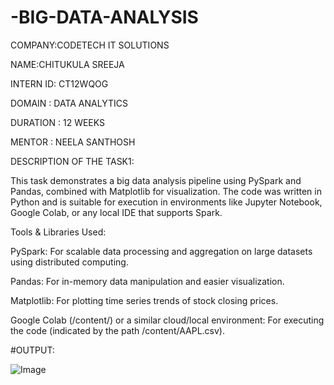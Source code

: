 # -BIG-DATA-ANALYSIS
COMPANY:CODETECH IT SOLUTIONS

NAME:CHITUKULA SREEJA

INTERN ID: CT12WQOG

DOMAIN : DATA ANALYTICS

DURATION : 12 WEEKS

MENTOR : NEELA SANTHOSH

DESCRIPTION OF THE TASK1:

This task demonstrates a big data analysis pipeline using PySpark and Pandas, combined with Matplotlib for visualization. The code was written in Python and is suitable for execution in environments like Jupyter Notebook, Google Colab, or any local IDE that supports Spark.

Tools & Libraries Used:

PySpark: For scalable data processing and aggregation on large datasets using distributed computing.

Pandas: For in-memory data manipulation and easier visualization.

Matplotlib: For plotting time series trends of stock closing prices.

Google Colab (/content/) or a similar cloud/local environment: For executing the code (indicated by the path /content/AAPL.csv).

#OUTPUT:

![Image](https://github.com/user-attachments/assets/a6155444-c6cb-4dc8-aca0-edbfef276ed2)
